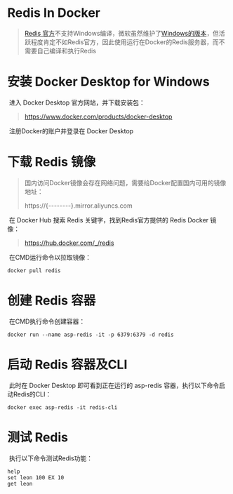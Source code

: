 # Redis In Docker

> [Redis 官方](https://github.com/redis/redis)不支持Windows编译，微软虽然维护了[Windows的版本](https://github.com/microsoftarchive/redis)，但活跃程度肯定不如Redis官方，因此使用运行在Docker的Redis服务器，而不需要自己编译和执行Redis



# 安装 Docker Desktop for Windows

​	进入 Docker Desktop 官方网站，并下载安装包：

> https://www.docker.com/products/docker-desktop

​	注册Docker的账户并登录在 Docker Desktop



# 下载 Redis 镜像

> 国内访问Docker镜像会存在网络问题，需要给Docker配置国内可用的镜像地址：
>
> https://{--------}.mirror.aliyuncs.com

​	在 Docker Hub 搜索 Redis 关键字，找到Redis官方提供的 Redis Docker 镜像：

> https://hub.docker.com/_/redis

​	在CMD运行命令以拉取镜像：

```
docker pull redis
```



# 创建 Redis 容器

​	在CMD执行命令创建容器：

```
docker run --name asp-redis -it -p 6379:6379 -d redis
```



# 启动 Redis 容器及CLI

​	此时在 Docker Desktop 即可看到正在运行的 asp-redis 容器，执行以下命令启动Redis的CLI：

```
docker exec asp-redis -it redis-cli
```

# 测试 Redis

​	执行以下命令测试Redis功能：

```
help
set leon 100 EX 10
get leon
```

